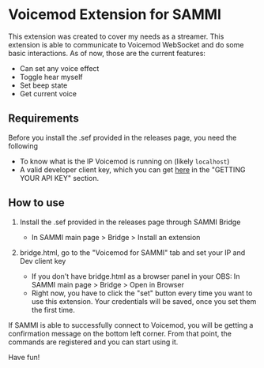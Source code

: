 # Voicemod Extension for SAMMI

This extension was created to cover my needs as a streamer. This extension is able to communicate to Voicemod WebSocket and do some basic interactions. As of now, those are the current features:

- Can set any voice effect
- Toggle hear myself
- Set beep state
- Get current voice

## Requirements

Before you install the .sef provided in the releases page, you need the following

- To know what is the IP Voicemod is running on (likely `localhost`)
- A valid developer client key, which you can get [here](https://control-api.voicemod.net/getting-started) in the "GETTING YOUR API KEY" section.

## How to use

1. Install the .sef provided in the releases page through SAMMI Bridge

   - In SAMMI main page > Bridge > Install an extension

2. bridge.html, go to the "Voicemod for SAMMI" tab and set your IP and Dev client key
   - If you don't have bridge.html as a browser panel in your OBS: In SAMMI main page > Bridge > Open in Browser
   - Right now, you have to click the "set" button every time you want to use this extension. Your credentials will be saved, once you set them the first time.

If SAMMI is able to successfully connect to Voicemod, you will be getting a confirmation message on the bottom left corner. From that point, the commands are registered and you can start using it.

Have fun!
